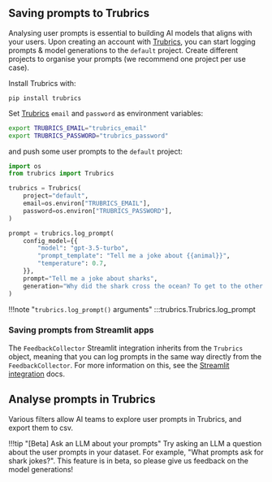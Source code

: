 ## Saving prompts to Trubrics
Analysing user prompts is essential to building AI models that aligns with your users. Upon creating an account with [Trubrics](https://trubrics.streamlit.app/), you can start logging prompts & model generations to the `default` project. Create different projects to organise your prompts (we recommend one project per use case).

Install Trubrics with:

```console
pip install trubrics
```

Set [Trubrics](https://trubrics.streamlit.app/) `email` and `password` as environment variables:

```bash
export TRUBRICS_EMAIL="trubrics_email"
export TRUBRICS_PASSWORD="trubrics_password"
```

and push some user prompts to the `default` project:

```python
import os
from trubrics import Trubrics

trubrics = Trubrics(
    project="default",
    email=os.environ["TRUBRICS_EMAIL"],
    password=os.environ["TRUBRICS_PASSWORD"],
)

prompt = trubrics.log_prompt(
    config_model={{
        "model": "gpt-3.5-turbo",
        "prompt_template": "Tell me a joke about {{animal}}",
        "temperature": 0.7,
    }},
    prompt="Tell me a joke about sharks",
    generation="Why did the shark cross the ocean? To get to the other side."
)
```

!!!note "`trubrics.log_prompt()` arguments"
    :::trubrics.Trubrics.log_prompt

### Saving prompts from Streamlit apps

The `FeedbackCollector` Streamlit integration inherits from the `Trubrics` object, meaning that you can log prompts in the same way directly from the `FeedbackCollector`. For more information on this, see the [Streamlit integration](../integrations/streamlit.md) docs.

## Analyse prompts in Trubrics

Various filters allow AI teams to explore user prompts in Trubrics, and export them to csv.

!!!tip "[Beta] Ask an LLM about your prompts"
    Try asking an LLM a question about the user prompts in your dataset. For example, "What prompts ask for shark jokes?". This feature is in beta, so please give us feedback on the model generations!
